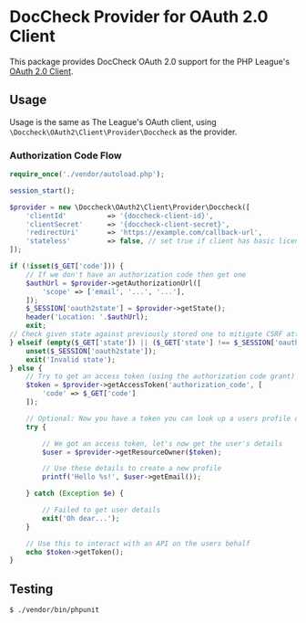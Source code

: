 # DocCheck Provider for OAuth 2.0 Client
This package provides DocCheck OAuth 2.0 support for the PHP League's [OAuth 2.0 Client](https://github.com/thephpleague/oauth2-client).

## Usage

Usage is the same as The League's OAuth client, using `\Doccheck\OAuth2\Client\Provider\Doccheck` as the provider.

### Authorization Code Flow

```php
require_once('./vendor/autoload.php');

session_start();

$provider = new \Doccheck\OAuth2\Client\Provider\Doccheck([
    'clientId'          => '{doccheck-client-id}',
    'clientSecret'      => '{doccheck-client-secret}',
    'redirectUri'       => 'https://example.com/callback-url',
    'stateless'         => false, // set true if client has basic license or to prevent state parameter 
]);

if (!isset($_GET['code'])) {
    // If we don't have an authorization code then get one
    $authUrl = $provider->getAuthorizationUrl([
        'scope' => ['email', '...', '...'],
    ]);
    $_SESSION['oauth2state'] = $provider->getState();
    header('Location: '.$authUrl);
    exit;
// Check given state against previously stored one to mitigate CSRF attack
} elseif (empty($_GET['state']) || ($_GET['state'] !== $_SESSION['oauth2state'])) {
    unset($_SESSION['oauth2state']);
    exit('Invalid state');
} else {
    // Try to get an access token (using the authorization code grant)
    $token = $provider->getAccessToken('authorization_code', [
        'code' => $_GET['code']
    ]);

    // Optional: Now you have a token you can look up a users profile data
    try {

        // We got an access token, let's now get the user's details
        $user = $provider->getResourceOwner($token);

        // Use these details to create a new profile
        printf('Hello %s!', $user->getEmail());

    } catch (Exception $e) {

        // Failed to get user details
        exit('Oh dear...');
    }

    // Use this to interact with an API on the users behalf
    echo $token->getToken();
}
```

## Testing

``` bash
$ ./vendor/bin/phpunit
```
